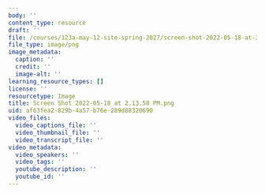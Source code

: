 ```yaml
---
body: ''
content_type: resource
draft: ''
file: /courses/123a-may-12-site-spring-2027/screen-shot-2022-05-18-at-21358-pm.png
file_type: image/png
image_metadata:
  caption: ''
  credit: ''
  image-alt: ''
learning_resource_types: []
license: ''
resourcetype: Image
title: Screen Shot 2022-05-18 at 2.13.58 PM.png
uid: af63fea2-829b-4a57-b76e-289d88320690
video_files:
  video_captions_file: ''
  video_thumbnail_file: ''
  video_transcript_file: ''
video_metadata:
  video_speakers: ''
  video_tags: ''
  youtube_description: ''
  youtube_id: ''
---
```


